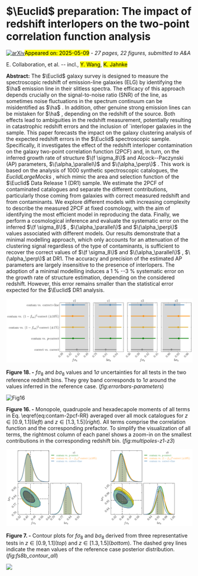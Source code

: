 <div class="macros" style="visibility:hidden;">
$\newcommand{\ensuremath}{}$
$\newcommand{\xspace}{}$
$\newcommand{\object}[1]{\texttt{#1}}$
$\newcommand{\farcs}{{.}''}$
$\newcommand{\farcm}{{.}'}$
$\newcommand{\arcsec}{''}$
$\newcommand{\arcmin}{'}$
$\newcommand{\ion}[2]{#1#2}$
$\newcommand{\textsc}[1]{\textrm{#1}}$
$\newcommand{\hl}[1]{\textrm{#1}}$
$\newcommand{\footnote}[1]{}$
$\newcommand{\xic}{\xi_{\rm m}}$
$\newcommand{\xit}{\xi_{\rm cc}}$
$\newcommand{\xin}{\xi_{\rm nn}}$
$\newcommand{\xil}{\xi_{\ell\ell}}$
$\newcommand{\xitn}{\xi_{\rm cn}}$
$\newcommand{\xitl}{\xi_{\rm c\ell}}$
$\newcommand{\xiln}{\xi_{\ell \rm n}}$
$\newcommand{\rt}{R_{\rm c}}$
$\newcommand{\rn}{R_{\rm n}}$
$\newcommand{\rl}{R_{\ell}}$
$\newcommand{\rc}{R_{\rm m}}$
$\newcommand{\fc}{f_{\rm tot}}$
$\newcommand{\bx}{\mathbf{x}}$
$\newcommand{\br}{\mathbf{r}}$
$\newcommand{\orcid}[1]$
$\newcommand{\arraystretch}{1.3}$</div>



<div id="title">

# $\Euclid$ preparation: The impact of redshift interlopers on the two-point correlation function analysis

</div>
<div id="comments">

[![arXiv](https://img.shields.io/badge/arXiv-2505.04688-b31b1b.svg)](https://arxiv.org/abs/2505.04688)<mark>Appeared on: 2025-05-09</mark> -  _27 pages, 22 figures, submitted to A&A_

</div>
<div id="authors">

E. Collaboration, et al. -- incl., <mark>Y. Wang</mark>, <mark>K. Jahnke</mark>

</div>
<div id="abstract">

**Abstract:** The $\Euclid$ galaxy survey is designed to measure the spectroscopic redshift of emission-line galaxies (ELG) by identifying the $\ha$ emission line in their slitless spectra. The efficacy of this approach depends crucially on the signal-to-noise ratio (SNR) of the line, as sometimes noise fluctuations in the spectrum continuum can be misidentified as $\ha$ . In addition, other genuine strong emission lines can be mistaken for $\ha$ , depending on the redshift of the source. Both effects lead to ambiguities in the redshift measurement, potentially resulting in catastrophic redshift errors and the inclusion of `interloper galaxies in the sample. This paper forecasts the impact on the galaxy clustering analysis of the expected redshift errors in the $\Euclid$ spectroscopic sample. Specifically, it investigates the effect of the redshift interloper contamination on the galaxy two-point correlation function (2PCF) and, in turn, on the inferred growth rate of structure $\(f \sigma_8\)$ and Alcock--Paczynski (AP) parameters, $\(\alpha_\parallel\)$ and $\(\alpha_\perp\)$ . This work is based on the analysis of $\num{1000}$ synthetic spectroscopic catalogues, the _EuclidLargeMocks_ , which mimic the area and selection function of the $\Euclid$ Data Release 1 (DR1) sample. We estimate the 2PCF of contaminated catalogues and separate the different contributions, particularly those coming from galaxies with correct measured redshift and from contaminants. We explore different models with increasing complexity to describe the measured 2PCF at fixed cosmology, with the aim of identifying the most efficient model in reproducing the data. Finally, we perform a cosmological inference and evaluate the systematic error on the inferred $\(f \sigma_8\)$ , $\(\alpha_\parallel\)$ and $\(\alpha_\perp\)$ values associated with different models. Our results demonstrate that a minimal modelling approach, which only accounts for an attenuation of the clustering signal regardless of the type of contaminants, is sufficient to recover the correct values of $\(f \sigma_8\)$ and $\(\alpha_\parallel\)$ , $\(\alpha_\perp\)$ at DR1. The accuracy and precision of the estimated AP parameters are largely insensitive to the presence of interlopers. The adoption of a minimal modelling induces a 1 \% --3 \% systematic error on the growth rate of structure estimation, depending on the considered redshift. However, this error remains smaller than the statistical error expected for the $\Euclid$ DR1 analysis.

</div>

<div id="div_fig1">

<img src="tmp_2505.04688/./Figures/z1z3_params_comparison_fs8bs8_subset_paper_default.png" alt="Fig18" width="100%"/>

**Figure 18. -** $f\sigma_8$ and $b\sigma_8$ values and $1 \sigma$ uncertainties for all tests in the two reference redshift bins. They grey band corresponds to $1 \sigma$ around the values inferred in the reference case. (*fig:errorbars-parameters*)

</div>
<div id="div_fig2">

<img src="tmp_2505.04688/./Figures/from2D_overlpapped_contributes_z1z3.png" alt="Fig16" width="100%"/>

**Figure 16. -** Monopole, quadrupole and hexadecapole moments of all terms in Eq. \eqref{eq:contam-2pcf-RR} averaged over all mock catalogues for $z \in \left[0.9, 1.1\right]$(_left_) and $z \in \left[1.3, 1.5\right]$(_right_). All terms comprise the correlation function and the corresponding prefactor. To simplify the visualization of all terms, the rightmost column of each panel shows a zoom-in on the smallest contributions in the corresponding redshift bin. (*fig:multipoles-z1-z3*)

</div>
<div id="div_fig3">

<img src="tmp_2505.04688/./Figures/z1_fs8bs8_paper_default.png" alt="Fig7.1" width="50%"/><img src="tmp_2505.04688/./Figures/z3_fs8bs8_paper_default.png" alt="Fig7.2" width="50%"/>

**Figure 7. -** Contour plots for $f\sigma_8$ and $b\sigma_8$ derived from three representative tests in $z \in [0.9, 1.1]$(_top_) and $z \in [1.3, 1.5]$(_bottom_). The dashed grey lines indicate the mean values of the reference case posterior distribution. (*fig:fs8b_contour_all*)

</div><div id="qrcode"><img src=https://api.qrserver.com/v1/create-qr-code/?size=100x100&data="https://arxiv.org/abs/2505.04688"></div>